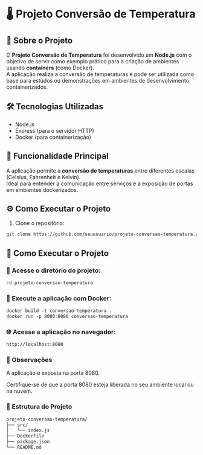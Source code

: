 # 🌡️ Projeto Conversão de Temperatura

## 📘 Sobre o Projeto

O **Projeto Conversão de Temperatura** foi desenvolvido em **Node.js** com o objetivo de servir como exemplo prático para a criação de ambientes usando **containers** (como Docker).  
A aplicação realiza a conversão de temperaturas e pode ser utilizada como base para estudos ou demonstrações em ambientes de desenvolvimento containerizados.

## 🛠️ Tecnologias Utilizadas

- Node.js
- Express (para o servidor HTTP)
- Docker (para containerização)

## 🚀 Funcionalidade Principal

A aplicação permite a **conversão de temperaturas** entre diferentes escalas (Celsius, Fahrenheit e Kelvin).  
Ideal para entender a comunicação entre serviços e a exposição de portas em ambientes dockerizados.

## ⚙️ Como Executar o Projeto

1. Clone o repositório:

```bash
git clone https://github.com/seuusuario/projeto-conversao-temperatura.git
```

## 🧭 Como Executar o Projeto

### 📁 Acesse o diretório do projeto:

```bash
cd projeto-conversao-temperatura
```

### 🐳 Execute a aplicação com Docker:

```dockerfile
docker build -t conversao-temperatura .
docker run -p 8080:8080 conversao-temperatura
```

### 🌐 Acesse a aplicação no navegador:

```bash
http://localhost:8080
```

### 📌 Observações
A aplicação é exposta na porta 8080.

Certifique-se de que a porta 8080 esteja liberada no seu ambiente local ou na nuvem.

### 📂 Estrutura do Projeto

```bash
projeto-conversao-temperatura/
├── src/
│   └── index.js
├── Dockerfile
├── package.json
└── README.md
```
